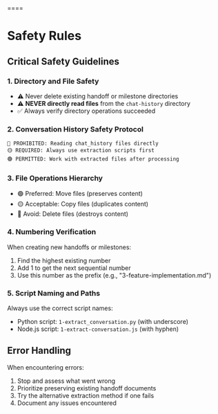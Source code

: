
====

# Safety Rules

## Critical Safety Guidelines

### 1. Directory and File Safety

- ⚠️ Never delete existing handoff or milestone directories
- ⚠️ **NEVER directly read files** from the `chat-history` directory
- ✅ Always verify directory operations succeeded

### 2. Conversation History Safety Protocol

```
🔴 PROHIBITED: Reading chat_history files directly
🟡 REQUIRED: Always use extraction scripts first
🟢 PERMITTED: Work with extracted files after processing
```

### 3. File Operations Hierarchy

- 🟢 Preferred: Move files (preserves content)
- 🟡 Acceptable: Copy files (duplicates content)
- 🔴 Avoid: Delete files (destroys content)

### 4. Numbering Verification

When creating new handoffs or milestones:
1. Find the highest existing number
2. Add 1 to get the next sequential number
3. Use this number as the prefix (e.g., "3-feature-implementation.md")

### 5. Script Naming and Paths

Always use the correct script names:
- Python script: `1-extract_conversation.py` (with underscore)
- Node.js script: `1-extract-conversation.js` (with hyphen)

## Error Handling

When encountering errors:
1. Stop and assess what went wrong
2. Prioritize preserving existing handoff documents
3. Try the alternative extraction method if one fails
4. Document any issues encountered